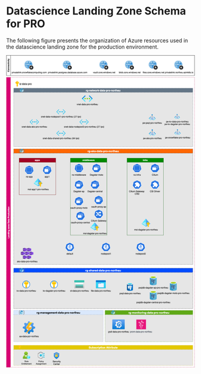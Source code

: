# Datascience Landing Zone Schema for PRO

The following figure presents the organization of Azure resources used in the datascience landing zone for the production environment. 

![Datascience Landing Zone Schema PPR](./assets/3.7.6-datascience/schema-datascience-pro.png)
